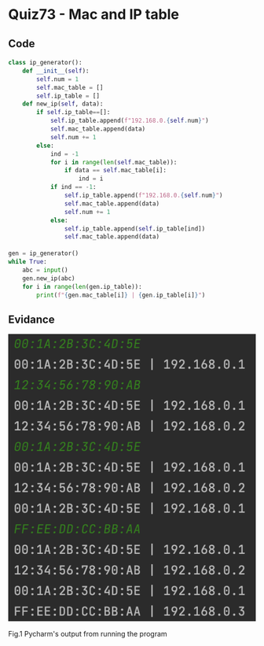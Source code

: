 # Quiz73 - Mac and IP table
## Code
```.py
class ip_generator():
    def __init__(self):
        self.num = 1
        self.mac_table = []
        self.ip_table = []
    def new_ip(self, data):
        if self.ip_table==[]:
            self.ip_table.append(f"192.168.0.{self.num}")
            self.mac_table.append(data)
            self.num += 1
        else:
            ind = -1
            for i in range(len(self.mac_table)):
                if data == self.mac_table[i]:
                    ind = i
            if ind == -1:
                self.ip_table.append(f"192.168.0.{self.num}")
                self.mac_table.append(data)
                self.num += 1
            else:
                self.ip_table.append(self.ip_table[ind])
                self.mac_table.append(data)

gen = ip_generator()
while True:
    abc = input()
    gen.new_ip(abc)
    for i in range(len(gen.ip_table)):
        print(f"{gen.mac_table[i]} | {gen.ip_table[i]}")
```
## Evidance
![](https://github.com/MeisaChi/Year2/blob/main/photo/quiz73.png)

Fig.1 Pycharm's output from running the program
